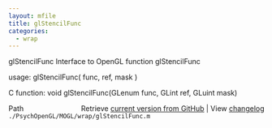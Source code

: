 ```yaml
---
layout: mfile
title: glStencilFunc
categories:
  - wrap
---
```


glStencilFunc  Interface to OpenGL function glStencilFunc

usage:  glStencilFunc\( func, ref, mask \)

C function:  void glStencilFunc\(GLenum func, GLint ref, GLuint mask\)


<div class="code_header" style="text-align:right;">
  <span style="float:left;">Path&nbsp;&nbsp;</span> <span class="counter">Retrieve <a href=
  "https://raw.github.com/Psychtoolbox-3/Psychtoolbox-3/beta/./PsychOpenGL/MOGL/wrap/glStencilFunc.m">current version from GitHub</a> | View <a href=
  "https://github.com/Psychtoolbox-3/Psychtoolbox-3/commits/beta/./PsychOpenGL/MOGL/wrap/glStencilFunc.m">changelog</a></span>
</div>
<div class="code">
  <code>./PsychOpenGL/MOGL/wrap/glStencilFunc.m</code>
</div>
